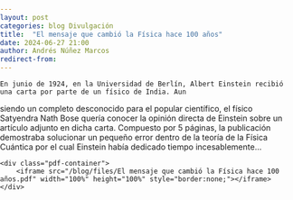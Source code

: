 ```yaml
---
layout: post
categories: blog Divulgación
title:  "El mensaje que cambió la Física hace 100 años"
date: 2024-06-27 21:00
author: Andrés Núñez Marcos
redirect-from:
---
```

<html lang="en">
<head>
    <meta charset="UTF-8">
    <meta name="viewport" content="width=device-width, initial-scale=1.0">
    <title>{{ page.title }}</title>
    <style>
        body, html {
            margin: 0;
            padding: 0;
            width: 100%;
            height: 100%;
        }
        .pdf-container {
            width: 100%;
            height: 100vh;
        }
    </style>
</head>
<body>
    
    En junio de 1924, en la Universidad de Berlín, Albert Einstein recibió una carta por parte de un físico de India. Aun
siendo un completo desconocido para el popular científico, el físico Satyendra Nath Bose quería conocer la opinión
directa de Einstein sobre un artículo adjunto en dicha carta. Compuesto por 5 páginas, la publicación demostraba
solucionar un pequeño error dentro de la teoría de la Física Cuántica por el cual Einstein había dedicado tiempo
incesablemente...

    
    <div class="pdf-container">
        <iframe src="/blog/files/El mensaje que cambió la Física hace 100 años.pdf" width="100%" height="100%" style="border:none;"></iframe>
    </div>
</body>
</html>
